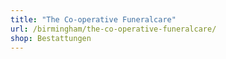 ```yaml
---
title: "The Co-operative Funeralcare"
url: /birmingham/the-co-operative-funeralcare/
shop: Bestattungen
---
```

